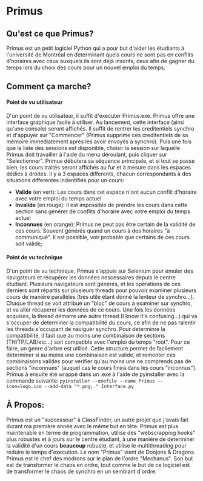 # Primus

## Qu'est ce que Primus?
Primus est un petit logiciel Python qui a pour but d'aider les étudiants à l'université de Montréal en determinant quels cours ne sont pas en conflits d'horaires avec ceux auxquels ils sont déjà inscrits, ceux afin de gagner du temps lors du choix des cours pour un nouvel emploi du temps.

## Comment ça marche?
#### Point de vu utilisateur
D'un point de vu utilisateur, il suffit d'executer Primus.exe. Primus offre une interface graphique facile à utiliser. Au lancement, cette interface (ainsi qu'une console) seront affichés. Il suffit de rentrer les creditentiels synchro et d'appuyer sur "Commencer" (Primus supprime ces creditentiels de sa mémoire immediatement après les avoir envoyés à synchro). Puis une fois que la liste des sessions est disponible, choisir la session sur laquelle Primus doit travailler à l'aide du menu déroulant, puis cliquer sur "Selectionner". Primus débutera sa séquence principale, et si tout se passe bien, les cours traités seront affichés au fur et à mesure dans les espaces dédiés à droites. Il y a 3 espaces differents, chacun correspondants à des situations differentes indentifiés pour un cours:
- **Valide** (en vert): Les cours dans cet espace n'ont aucun conflit d'horaire avec votre emploi du temps actuel
- **Invalide** (en rouge): Il est impossible de prendre les cours dans cette section sans générer de conflits d'horaire avec votre emploi du temps actuel
- **Inconnues** (en orange): Primus ne peut pas être certain de la validité de ces cours. Souvent générés quand un cours à des horaires "à communiqué". Il est possible, voir probable que certains de ces cours soit valide;

#### Point de vu technique
D'un point de vu technique, Primus s'appuis sur Selenium pour émuler des navigateurs et récupérer les données nescessaires depuis le centre étudiant. Plusieurs navigateurs sont générés, et les opérations de ces derniers sont répartis sur plusieurs threads pour pouvoir examiner plusieurs cours de manière parallèles (très utile étant donné la lenteur de synchro...). Chaque thread se voit attribué un "bloc" de cours à examiner sur synchro, et va aller récuperer les données de ce cours. Une fois les données acquises, la thread démarre une autre thread (I know it's confusing...) qui va s'occuper de determiner la compatibilité du cours, ce afin de ne pas ralentir les threads s'occupant de naviguer synchro. Pour determinre la compatibilité, il faut que au moins une combinaison de sections (TH/TP/LAB/etc...) soit compatible avec l'emploi du temps "root". Pour ce faire, un genre d'arbre est utilisé. Cette structure permet de facilement determiner si au moins une combinaison est valide, et remonter ces combinaisons valides pour verifier qu'au moins une ne comprends pas de sections "inconnues" (auquel cas le cours finira dans les cours "inconnus"). Primus à ensuite été wrappé dans un .exe à l'aide de pyinstaller avec la commande suivante: `pyinstaller --onefile --name Primus --icon=logo.ico --add-data "*.png;." Interface.py`

## À Propos:
Primus est un "successeur" à ClassFinder, un autre projet que j'avais fait durant ma première année avec le même but en tête. Primus est plus maintenable en terme de programmation, utilise des "webscrapping hooks" plus robustes et à jours sur le centre étudiant, à une manière de determiner la validité d'un cours **beaucoup** robuste, et utilise le multithreading pour réduire le temps d'execution.
Le nom "Primus" vient de Donjons & Dragons. Primus est le chef des modrons sur le plan de l'ordre "Mechanus". Son but est de transformer le chaos en ordre, tout comme le but de ce logiciel est de transformer le chaos de synchro en un semblant d'ordre.
